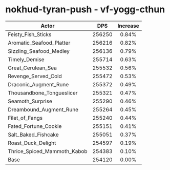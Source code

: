 # nokhud-tyran-push - vf-yogg-cthun
| Actor | DPS | Increase |
|---|:---:|:---:|
|Feisty_Fish_Sticks|256250|0.84%|
|Aromatic_Seafood_Platter|256216|0.82%|
|Sizzling_Seafood_Medley|256136|0.79%|
|Timely_Demise|255714|0.63%|
|Great_Cerulean_Sea|255532|0.56%|
|Revenge_Served_Cold|255472|0.53%|
|Draconic_Augment_Rune|255372|0.49%|
|Thousandbone_Tongueslicer|255321|0.47%|
|Seamoth_Surprise|255290|0.46%|
|Dreambound_Augment_Rune|255264|0.45%|
|Filet_of_Fangs|255240|0.44%|
|Fated_Fortune_Cookie|255151|0.41%|
|Salt_Baked_Fishcake|255051|0.37%|
|Roast_Duck_Delight|254597|0.19%|
|Thrice_Spiced_Mammoth_Kabob|254383|0.10%|
|Base|254120|0.00%|
